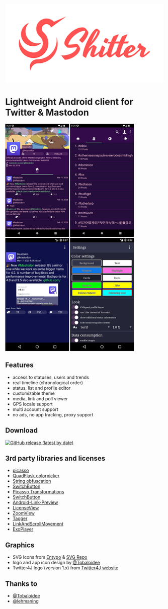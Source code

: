 <p align="center"><img src="/logo/logotype-horizontal.png"></p>

# Lightweight Android client for Twitter & Mastodon


<img src="/images/shitter_1.jpg" height="360"/> <img src="/images/shitter_2.jpg" height="360"/> <img src="/images/shitter_3.jpg" height="360"/> <img src="/images/shitter_4.jpg" height="360"/>


## Features

- access to statuses, users and trends
- real timeline (chronological order)
- status, list and profile editor
- customizable theme
- media, link and poll viewer
- GPS locale support
- multi account support
- no ads, no app tracking, proxy support


## Download

<!-- please change the hardcoded links to match your repository name -->
[![GitHub release (latest by date)](https://img.shields.io/github/v/release/nuclearfog/shitter)](../../releases/latest/download/SH1TT3R.apk)


## 3rd party libraries and licenses

- <a href="https://github.com/square/picasso">picasso</a>
- <a href="https://github.com/QuadFlask/colorpicker">QuadFlask colorpicker</a>
- <a href="https://github.com/MichaelRocks/paranoid">String obfuscation</a>
- <a href="https://github.com/kyleduo/SwitchButton">SwitchButton</a>
- <a href="https://github.com/open-android/Picasso-transformations">Picasso Transformations</a>
- <a href="https://github.com/kyleduo/SwitchButton">SwitchButton</a>
- <a href="https://github.com/LeonardoCardoso/Android-Link-Preview">Android-Link-Preview</a>
- <a href="https://github.com/LarsWerkman/LicenseView">LicenseView</a>
- <a href="https://github.com/nuclearfog/ZoomView">ZoomView</a>
- <a href="https://github.com/nuclearfog/Tagger">Tagger</a>
- <a href="https://github.com/nuclearfog/LinkAndScrollMovement">LinkAndScrollMovement</a>
- <a href="https://github.com/google/ExoPlayer">ExoPlayer</a>


## Graphics

- SVG Icons from <a href="http://www.entypo.com">Entypo</a> & <a href="https://www.svgrepo.com">SVG Repo</a>
- logo and app icon design by <a href="https://github.com/Tobaloidee">@Tobaloidee</a>
- Twitter4J logo (version 1.x) from <a href="https://twitter4j.org/en/powered-by.html">Twitter4J website</a>


## Thanks to

- <a href="https://github.com/Tobaloidee">@Tobaloidee</a>
- <a href="https://github.com/lehmaning">@lehmaning</a>
